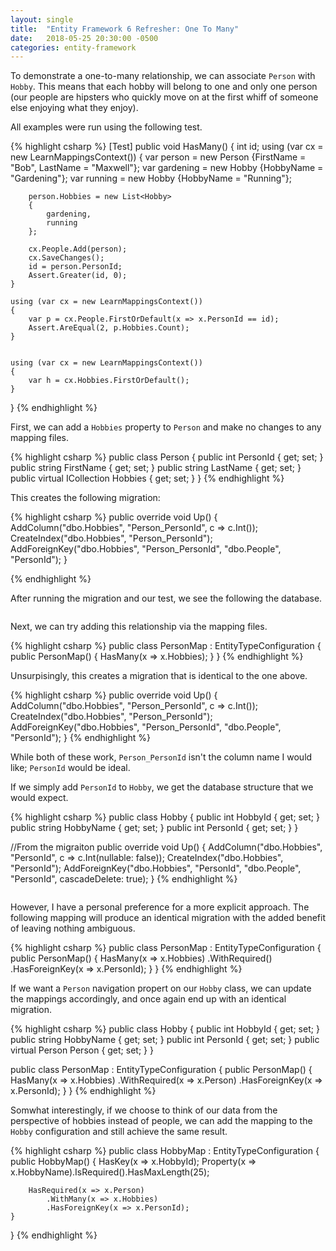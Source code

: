 ```yaml
---
layout: single
title:  "Entity Framework 6 Refresher: One To Many"
date:   2018-05-25 20:30:00 -0500
categories: entity-framework
---
```


To demonstrate a one-to-many relationship, we can associate `Person` with `Hobby`.   This means that each hobby will belong to one and only one person (our people are hipsters who quickly move on at the first whiff of someone else enjoying what they enjoy).

All examples were run using the following test.

{% highlight csharp %}
[Test]
public void HasMany()
{
    int id;
    using (var cx = new LearnMappingsContext())
    {
        var person = new Person {FirstName = "Bob", LastName = "Maxwell"};
        var gardening = new Hobby {HobbyName = "Gardening"};
        var running = new Hobby {HobbyName = "Running"};

        person.Hobbies = new List<Hobby>
        {
            gardening,
            running
        };

        cx.People.Add(person);
        cx.SaveChanges();
        id = person.PersonId;
        Assert.Greater(id, 0);
    }

    using (var cx = new LearnMappingsContext())
    {
        var p = cx.People.FirstOrDefault(x => x.PersonId == id);
        Assert.AreEqual(2, p.Hobbies.Count);
    }


    using (var cx = new LearnMappingsContext())
    {
        var h = cx.Hobbies.FirstOrDefault();
    }
}
{% endhighlight %}

First, we can add a `Hobbies` property to `Person` and make no changes to any mapping files.


{% highlight csharp %}
public class Person
{
    public int PersonId { get; set; }
    public string FirstName { get; set; }
    public string LastName { get; set; }
    public virtual ICollection<Hobby> Hobbies { get; set; }
}
{% endhighlight %}

This creates the following migration:

{% highlight csharp %}
public override void Up()
{
    AddColumn("dbo.Hobbies", "Person_PersonId", c => c.Int());
    CreateIndex("dbo.Hobbies", "Person_PersonId");
    AddForeignKey("dbo.Hobbies", "Person_PersonId", "dbo.People", "PersonId");
}

{% endhighlight %}

After running the migration and our test, we see the following the database.

<img src="{{ site.url }}{{ site.baseurl }}/assets/images/ef-refresh-one-to-many1.png" alt="">

Next, we can try adding this relationship via the  mapping files.

{% highlight csharp %}
public class PersonMap : EntityTypeConfiguration<Person>
{
    public PersonMap()
    {
        HasMany(x => x.Hobbies);
    }
}
{% endhighlight %}

Unsurpisingly, this creates a migration that is identical to the one above.

{% highlight csharp %}
public override void Up()
{
    AddColumn("dbo.Hobbies", "Person_PersonId", c => c.Int());
    CreateIndex("dbo.Hobbies", "Person_PersonId");
    AddForeignKey("dbo.Hobbies", "Person_PersonId", "dbo.People", "PersonId");
}
{% endhighlight %}

While both of these work, `Person_PersonId` isn't the column name I would like; `PersonId` would be ideal.

If we simply add `PersonId` to `Hobby`, we get the database structure that we would expect.

{% highlight csharp %}
public class Hobby
{
    public int HobbyId { get; set; }
    public string HobbyName { get; set; }
    public int PersonId { get; set; }
}

//From the migraiton 
public override void Up()
{
    AddColumn("dbo.Hobbies", "PersonId", c => c.Int(nullable: false));
    CreateIndex("dbo.Hobbies", "PersonId");
    AddForeignKey("dbo.Hobbies", "PersonId", "dbo.People", "PersonId", cascadeDelete: true);
}
{% endhighlight %}

<img src="{{ site.url }}{{ site.baseurl }}/assets/images/ef-refresh-one-to-many2.png" alt="">

However, I have a personal preference for a more explicit approach.  The following mapping will produce an identical migration with the added benefit of leaving nothing ambiguous.

{% highlight csharp %}
public class PersonMap : EntityTypeConfiguration<Person>
{
    public PersonMap()
    {
        HasMany(x => x.Hobbies)
            .WithRequired()
            .HasForeignKey(x => x.PersonId);
    }
}
{% endhighlight %}

If we want a `Person` navigation propert on our `Hobby` class, we can update the mappings accordingly, and once again end up with an identical migration.

{% highlight csharp %}
public class Hobby
{
    public int HobbyId { get; set; }
    public string HobbyName { get; set; }
    public int PersonId { get; set; }
    public virtual Person Person { get; set; }
}

public class PersonMap : EntityTypeConfiguration<Person>
{
    public PersonMap()
    {
        HasMany(x => x.Hobbies)
            .WithRequired(x => x.Person)
            .HasForeignKey(x => x.PersonId);
    }
}
{% endhighlight %}

Somwhat interestingly, if we choose to think of our data from the perspective of hobbies instead of people, we can add the mapping to the `Hobby` configuration and still achieve the same result.

{% highlight csharp %}
public class HobbyMap : EntityTypeConfiguration<Hobby>
{
    public HobbyMap()
    {
        HasKey(x => x.HobbyId);
        Property(x => x.HobbyName).IsRequired().HasMaxLength(25);

        HasRequired(x => x.Person)
            .WithMany(x => x.Hobbies)
            .HasForeignKey(x => x.PersonId);
    }
}
{% endhighlight %}
